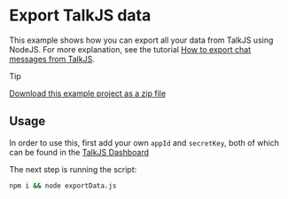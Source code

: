 # Export TalkJS data

This example shows how you can export all your data from TalkJS using NodeJS. For more explanation, see the tutorial [How to export chat messages from TalkJS](https://talkjs.com/resources/export-chat-messages-api/).

> [!TIP]
> [Download this example project as a zip file](https://github.com/talkjs/talkjs-examples/releases/latest/download/rest-api.export-data.zip)

## Usage

In order to use this, first add your own `appId` and `secretKey`, both of which can be found in the [TalkJS Dashboard](https://talkjs.com/dashboard/)

The next step is running the script:

```bash
npm i && node exportData.js
```